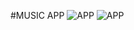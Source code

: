 #MUSIC APP
![APP](https://github.com/Kymesa/app-home-music/blob/master/assets/TEST1.jpeg)
![APP](https://github.com/Kymesa/app-home-music/blob/master/assets/TEST2.jpeg)
